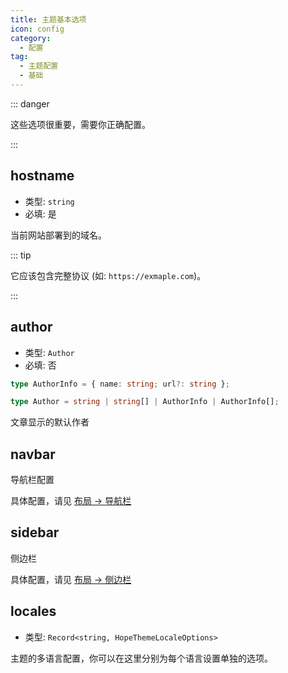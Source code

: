 ```yaml
---
title: 主题基本选项
icon: config
category:
  - 配置
tag:
  - 主题配置
  - 基础
---
```


::: danger

这些选项很重要，需要你正确配置。

:::

## hostname <Badge text="仅限 Root" type="warning" />

- 类型: `string`
- 必填: 是

当前网站部署到的域名。

::: tip

它应该包含完整协议 (如: `https://exmaple.com`)。

:::

## author

- 类型: `Author`
- 必填: 否

```ts
type AuthorInfo = { name: string; url?: string };

type Author = string | string[] | AuthorInfo | AuthorInfo[];
```

文章显示的默认作者

## navbar

导航栏配置

具体配置，请见 [布局 → 导航栏](../../guide/layout/navbar.md)

## sidebar

侧边栏

具体配置，请见 [布局 → 侧边栏](../../guide/layout/sidebar.md)

## locales

- 类型: `Record<string, HopeThemeLocaleOptions>`

主题的多语言配置，你可以在这里分别为每个语言设置单独的选项。

